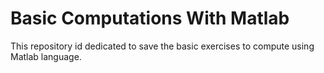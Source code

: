 # Basic Computations With Matlab

This repository id dedicated to save the basic exercises to compute using Matlab language.
